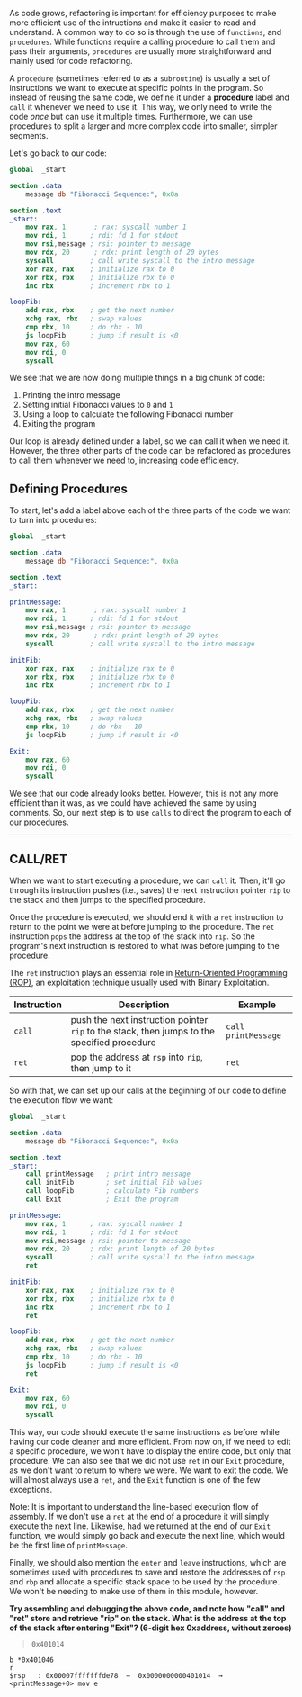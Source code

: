 
As code grows, refactoring is important for efficiency purposes to make more efficient use of the intructions and make it easier to read and understand. A common way to do so is through the use of `functions`, and `procedures`. While functions require a calling procedure to call them and pass their arguments, `procedures` are usually more straightforward and mainly used for code refactoring.

A `procedure` (sometimes referred to as a `subroutine`) is usually a set of instructions we want to execute at specific points in the program. So instead of reusing the same code, we define it under a **procedure** label and `call` it whenever we need to use it. This way, we only need to write the code *once* but can use it multiple times. Furthermore, we can use procedures to split a larger and more complex code into smaller, simpler segments.

Let's go back to our code:

```nasm
global  _start

section .data
    message db "Fibonacci Sequence:", 0x0a

section .text
_start:
    mov rax, 1       ; rax: syscall number 1
    mov rdi, 1      ; rdi: fd 1 for stdout
    mov rsi,message ; rsi: pointer to message
    mov rdx, 20      ; rdx: print length of 20 bytes
    syscall         ; call write syscall to the intro message
    xor rax, rax    ; initialize rax to 0
    xor rbx, rbx    ; initialize rbx to 0
    inc rbx         ; increment rbx to 1

loopFib:
    add rax, rbx    ; get the next number
    xchg rax, rbx   ; swap values
    cmp rbx, 10		; do rbx - 10
    js loopFib		; jump if result is <0
    mov rax, 60
    mov rdi, 0
    syscall
```

We see that we are now doing multiple things in a big chunk of code:

1. Printing the intro message
2. Setting initial Fibonacci values to `0` and `1`
3. Using a loop to calculate the following Fibonacci number
4. Exiting the program

Our loop is already defined under a label, so we can call it when we need it. However, the three other parts of the code can be refactored as procedures to call them whenever we need to, increasing code efficiency.

## Defining Procedures
To start, let's add a label above each of the three parts of the code we want to turn into procedures:

```nasm
global  _start

section .data
    message db "Fibonacci Sequence:", 0x0a

section .text
_start:

printMessage:
    mov rax, 1       ; rax: syscall number 1
    mov rdi, 1      ; rdi: fd 1 for stdout
    mov rsi,message ; rsi: pointer to message
    mov rdx, 20      ; rdx: print length of 20 bytes
    syscall         ; call write syscall to the intro message

initFib:
    xor rax, rax    ; initialize rax to 0
    xor rbx, rbx    ; initialize rbx to 0
    inc rbx         ; increment rbx to 1

loopFib:
    add rax, rbx    ; get the next number
    xchg rax, rbx   ; swap values
    cmp rbx, 10		; do rbx - 10
    js loopFib		; jump if result is <0

Exit:
    mov rax, 60
    mov rdi, 0
    syscall
```
We see that our code already looks better. However, this is not any more efficient than it was, as we could have achieved the same by using comments. So, our next step is to use `calls` to direct the program to each of our procedures.

---

## CALL/RET
When we want to start executing a procedure, we can `call` it. Then, it'll go through its instruction pushes (i.e., saves) the next instruction pointer `rip` to the stack and then jumps to the specified procedure.

Once the procedure is executed, we should end it with a `ret` instruction to return to the point we were at before jumping to the procedure. The `ret` instruction `pops` the address at the top of the stack into `rip`. So the program's next instruction is restored to what iwas before jumping to the procedure.

The `ret` instruction plays an essential role in [Return-Oriented Programming (ROP)](https://en.wikipedia.org/wiki/Return-oriented_programming), an exploitation technique usually used with Binary Exploitation.

| **Instruction** | **Description**                                                                             | **Example**         |
| --------------- | ------------------------------------------------------------------------------------------- | ------------------- |
| `call`          | push the next instruction pointer `rip` to the stack, then jumps to the specified procedure | `call printMessage` |
| `ret`           | pop the address at `rsp` into `rip`, then jump to it                                        | `ret`               |

So with that, we can set up our calls at the beginning of our code to define the execution flow we want:

```nasm
global  _start

section .data
    message db "Fibonacci Sequence:", 0x0a

section .text
_start:
    call printMessage   ; print intro message
    call initFib        ; set initial Fib values
    call loopFib        ; calculate Fib numbers
    call Exit           ; Exit the program

printMessage:
    mov rax, 1      ; rax: syscall number 1
    mov rdi, 1      ; rdi: fd 1 for stdout
    mov rsi,message ; rsi: pointer to message
    mov rdx, 20     ; rdx: print length of 20 bytes
    syscall         ; call write syscall to the intro message
    ret

initFib:
    xor rax, rax    ; initialize rax to 0
    xor rbx, rbx    ; initialize rbx to 0
    inc rbx         ; increment rbx to 1
    ret

loopFib:
    add rax, rbx    ; get the next number
    xchg rax, rbx   ; swap values
    cmp rbx, 10		; do rbx - 10
    js loopFib		; jump if result is <0
    ret

Exit:
    mov rax, 60
    mov rdi, 0
    syscall
```

This way, our code should execute the same instructions as before while having our code cleaner and more efficient. From now on, if we need to edit a specific procedure, we won't have to display the entire code, but only that procedure. We can also see that we did not use `ret` in our `Exit` procedure, as we don't want to return to where we were. We want to exit the code. We will almost always use a `ret`, and the `Exit` function is one of the few exceptions.

Note: It is important to understand the line-based execution flow of assembly. If we don't use a `ret` at the end of a procedure it will simply execute the next line. Likewise, had we returned at the end of our `Exit` function, we would simply go back and execute the next line, which would be the first line of `printMessage`.

Finally, we should also mention the `enter` and `leave` instructions, which are sometimes used with procedures to save and restore the addresses of `rsp` and `rbp` and allocate a specific stack space to be used by the procedure. We won't be needing to make use of them in this module, however.

**Try assembling and debugging the above code, and note how "call" and "ret" store and retrieve "rip" on the stack. What is the address at the top of the stack after entering "Exit"? (6-digit hex 0xaddress, without zeroes)**
> `0x401014`

```
b *0x401046
r
$rsp   : 0x00007fffffffde78  →  0x0000000000401014  →  <printMessage+0> mov e
```

